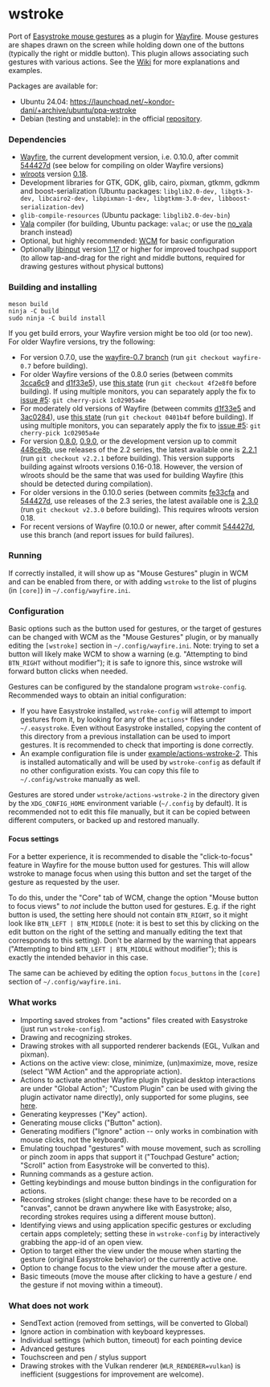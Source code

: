 # wstroke

Port of [Easystroke mouse gestures](https://github.com/thjaeger/easystroke) as a plugin for [Wayfire](https://github.com/WayfireWM/wayfire). Mouse gestures are shapes drawn on the screen while holding down one of the buttons (typically the right or middle button). This plugin allows associating such gestures with various actions. See the [Wiki](https://github.com/dkondor/wstroke/wiki) for more explanations and examples.

Packages are available for:
 - Ubuntu 24.04: https://launchpad.net/~kondor-dani/+archive/ubuntu/ppa-wstroke
 - Debian (testing and unstable): in the official [repository](https://packages.debian.org/testing/wstroke).

### Dependencies

 - [Wayfire](https://github.com/WayfireWM/wayfire), the current development version, i.e. 0.10.0, after commit [544427d](https://github.com/WayfireWM/wayfire/pull/2613) (see below for compiling on older Wayfire versions)
 - [wlroots](https://gitlab.freedesktop.org/wlroots/wlroots) version [0.18](https://gitlab.freedesktop.org/wlroots/wlroots/-/tree/0.18?ref_type=heads).
 - Development libraries for GTK, GDK, glib, cairo, pixman, gtkmm, gdkmm and boost-serialization (Ubuntu packages: `libglib2.0-dev, libgtk-3-dev, libcairo2-dev, libpixman-1-dev, libgtkmm-3.0-dev, libboost-serialization-dev`)
 - `glib-compile-resources` (Ubuntu package: `libglib2.0-dev-bin`)
 - [Vala](https://vala.dev/) compiler (for building, Ubuntu package: `valac`; or use the [no_vala](https://github.com/dkondor/wstroke/tree/no_vala) branch instead)
 - Optional, but highly recommended: [WCM](https://github.com/WayfireWM/wcm) for basic configuration
 - Optionally [libinput](https://www.freedesktop.org/wiki/Software/libinput/) version [1.17](https://lists.freedesktop.org/archives/wayland-devel/2021-February/041733.html) or higher for improved touchpad support (to allow tap-and-drag for the right and middle buttons, required for drawing gestures without physical buttons)

### Building and installing

```
meson build
ninja -C build
sudo ninja -C build install
```

If you get build errors, your Wayfire version might be too old (or too new). For older Wayfire versions, try the following:
 - For version 0.7.0, use the [wayfire-0.7 branch](https://github.com/dkondor/wstroke/tree/wayfire-0.7) (run `git checkout wayfire-0.7` before building).
 - For older Wayfire versions of the 0.8.0 series (between commits [3cca6c9](https://github.com/WayfireWM/wayfire/commit/3cca6c9fee35ea8671da2b1c3f56ca61045ea693) and [d1f33e5](https://github.com/WayfireWM/wayfire/commit/d1f33e58326175f6437d0345ac78b0bb9f03b889)), use [this state](https://github.com/dkondor/wstroke/tree/4f2e8f00e4c734ac6fc3698bc4cfc504fe47a311) (run `git checkout 4f2e8f0` before building). If using multiple monitors, you can separately apply the fix to [issue #5](https://github.com/dkondor/wstroke/issues/5): `git cherry-pick 1c02905a4e`
 - For moderately old versions of Wayfire (between commits [d1f33e5](https://github.com/WayfireWM/wayfire/commit/d1f33e58326175f6437d0345ac78b0bb9f03b889) and
 [3ac0284](https://github.com/WayfireWM/wayfire/commit/3ac028406cc3697dd40c128721fb6e681b00c337)), use [this state](https://github.com/dkondor/wstroke/tree/0401b4f608c7d265a10fa2e7f4ce2dafb9caca4b)  (run `git checkout 0401b4f` before building). If using multiple monitors, you can separately apply the fix to [issue #5](https://github.com/dkondor/wstroke/issues/5): `git cherry-pick 1c02905a4e`
 - For version [0.8.0](https://github.com/WayfireWM/wayfire/tree/v0.8.0),  [0.9.0](https://github.com/WayfireWM/wayfire/tree/v0.9.0), or the development version up to commit [448ce8b](https://github.com/WayfireWM/wayfire/commit/448ce8b5be341f91b9f3b10ee9d4f3ea8cd57819), use releases of the 2.2 series, the latest available one is [2.2.1](https://github.com/dkondor/wstroke/tree/v2.2.1) (run `git checkout v2.2.1` before building). This version supports building against wlroots versions 0.16-0.18. However, the version of wlroots should be the same that was used for building Wayfire (this should be detected during compilation).
 - For older versions in the 0.10.0 series (between commits [fe33cfa](https://github.com/WayfireWM/wayfire/commit/fe33cfa5b03f11cb9749694929cc33583464bda0) and [544427d](https://github.com/WayfireWM/wayfire/commit/544427d617c9f643af2e2f3dbcbff5513c7d55f1), use releases of the 2.3 series, the latest available one is [2.3.0](https://github.com/dkondor/wstroke/tree/v2.3.0) (run `git checkout v2.3.0` before building). This requires wlroots version 0.18.
 - For recent versions of Wayfire (0.10.0 or newer, after commit [544427d](https://github.com/WayfireWM/wayfire/commit/544427d617c9f643af2e2f3dbcbff5513c7d55f1), use this branch (and report issues for build failures).


### Running

If correctly installed, it will show up as "Mouse Gestures" plugin in WCM and can be enabled from there, or with adding `wstroke` to the list of plugins (in `[core]`) in `~/.config/wayfire.ini`.

### Configuration

Basic options such as the button used for gestures, or the target of gestures can be changed with WCM as the "Mouse Gestures" plugin, or by manually editing the `[wstroke]` section in `~/.config/wayfire.ini`. Note: trying to set a button will likely make WCM to show a warning (e.g. "Attempting to bind `BTN_RIGHT` without modifier"); it is safe to ignore this, since wstroke will forward button clicks when needed.

Gestures can be configured by the standalone program `wstroke-config`. Recommended ways to obtain an initial configuration:
 - If you have Easystroke installed, `wstroke-config` will attempt to import gestures from it, by looking for any of the `actions*` files under `~/.easystroke`. Even without Easystroke installed, copying the content of this directory from a previous installation can be used to import gestures. It is recommended to check that importing is done correctly.
 - An example configuration file is under [example/actions-wstroke-2](example/actions-wstroke-2). This is installed automatically and will be used by `wstroke-config` as default if no other configuration exists. You can copy this file to `~/.config/wstroke` manually as well.

Gestures are stored under `wstroke/actions-wstroke-2` in the directory given by the `XDG_CONFIG_HOME` environment variable (`~/.config` by default). It is recommended not to edit this file manually, but it can be copied between different computers, or backed up and restored manually.

#### Focus settings ####
For a better experience, it is recommended to disable the "click-to-focus" feature in Wayfire for the mouse button used for gestures. This will allow wstroke to manage focus when using this button and set the target of the gesture as requested by the user.

To do this, under the "Core" tab of WCM, change the option "Mouse button to focus views" to *not* include the button used for gestures. E.g. if the right button is used, the setting here should not contain `BTN_RIGHT`, so it might look like `BTN_LEFT | BTN_MIDDLE` (note: it is best to set this by clicking on the edit button on the right of the setting and manually editing the text that corresponds to this setting). Don't be alarmed by the warning that appears ("Attempting to bind `BTN_LEFT | BTN_MIDDLE` without modifier"); this is exactly the intended behavior in this case.

The same can be achieved by editing the option `focus_buttons` in the `[core]` section of `~/.config/wayfire.ini`.

### What works

 - Importing saved strokes from "actions" files created with Easystroke (just run `wstroke-config`).
 - Drawing and recognizing strokes.
 - Drawing strokes with all supported renderer backends (EGL, Vulkan and pixman).
 - Actions on the active view: close, minimize, (un)maximize, move, resize (select "WM Action" and the appropriate action).
 - Actions to activate another Wayfire plugin (typical desktop interactions are under "Global Action"; "Custom Plugin" can be used with giving the plugin activator name directly), only supported for some plugins, see [here](https://github.com/WayfireWM/wayfire/issues/1811).
 - Generating keypresses ("Key" action).
 - Generating mouse clicks ("Button" action).
 - Generating modifiers ("Ignore" action -- only works in combination with mouse clicks, not the keyboard).
 - Emulating touchpad "gestures" with mouse movement, such as scrolling or pinch zoom in apps that support it ("Touchpad Gesture" action; "Scroll" action from Easystroke will be converted to this).
 - Running commands as a gesture action.
 - Getting keybindings and mouse button bindings in the configuration for actions.
 - Recording strokes (slight change: these have to be recorded on a "canvas", cannot be drawn anywhere like with Easystroke; also, recording strokes requires using a different mouse button).
 - Identifying views and using application specific gestures or excluding certain apps completely; setting these in `wstroke-config` by interactively grabbing the app-id of an open view.
 - Option to target either the view under the mouse when starting the gesture (original Easystroke behavior) or the currently active one.
 - Option to change focus to the view under the mouse after a gesture.
 - Basic timeouts (move the mouse after clicking to have a gesture / end the gesture if not moving within a timeout).
 
### What does not work

 - SendText action (removed from settings, will be converted to Global)
 - Ignore action in combination with keyboard keypresses.
 - Individual settings (which button, timeout) for each pointing device
 - Advanced gestures
 - Touchscreen and pen / stylus support
 - Drawing strokes with the Vulkan renderer (`WLR_RENDERER=vulkan`) is inefficient (suggestions for improvement are welcome).

